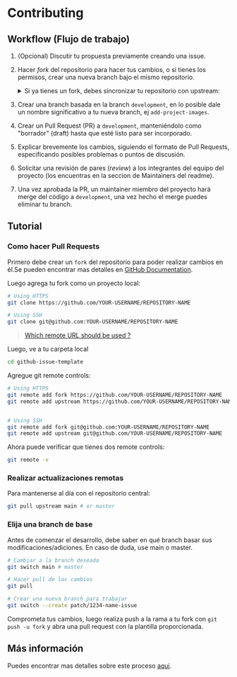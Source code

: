 # Contributing

## Workflow (Flujo de trabajo)

1.  (Opcional) Discutir tu propuesta previamente creando una issue.
2.  Hacer _fork_ del repositorio para hacer tus cambios, o si tienes los permisos, crear una nueva branch bajo el mismo repositorio.
       <details><summary>Si ya tienes un fork, debes sincronizar tu repositorio con upstream:</summary>
       <ul>
        <li>Hacer un pull request y merge desde la branch `development` de este repositorio hacia `development` de tu fork</li>
        O

        <li>Desde github, usar "fetch upstream" y "fetch and merge" para hacer lo mismo pero con menos pasos</li>
        </ul>

    </details>

3.  Crear una branch basada en la branch `development`, en lo posible dale un nombre significativo a tu nueva branch, ej `add-project-images`.

4.  Crear un Pull Request (PR) a `development`, manteniéndolo como "borrador" (draft) hasta que esté listo para ser incorporado.
5.  Explicar brevemente los cambios, siguiendo el formato de Pull Requests, especificando posibles problemas o puntos de discusión.
6.  Solicitar una revisión de pares (_review_) a los integrantes del equipo del proyecto (los encuentras en la seccion de Maintainers del readme).
7.  Una vez aprobada la PR, un maintainer miembro del proyecto hará merge del código a `development`, una vez hecho el merge puedes eliminar tu branch.

## Tutorial

### Como hacer Pull Requests

Primero debe crear un `fork` del repositorio para poder realizar cambios en él.Se pueden encontrar mas detalles en [GitHub Documentation](https://docs.github.com/en/get-started/quickstart/fork-a-repo).

Luego agrega tu fork como un proyecto local:

```sh
# Using HTTPS
git clone https://github.com/YOUR-USERNAME/REPOSITORY-NAME

# Using SSH
git clone git@github.com:YOUR-USERNAME/REPOSITORY-NAME
```

> [Which remote URL should be used ?](https://docs.github.com/en/get-started/getting-started-with-git/about-remote-repositories)

Luego, ve a tu carpeta local

```sh
cd github-issue-template
```

Agregue git remote controls:

```sh
# Using HTTPS
git remote add fork https://github.com/YOUR-USERNAME/REPOSITORY-NAME
git remote add upstream https://github.com/YOUR-USERNAME/REPOSITORY-NAME


# Using SSH
git remote add fork git@github.com:YOUR-USERNAME/REPOSITORY-NAME
git remote add upstream git@github.com/YOUR-USERNAME/REPOSITORY-NAME
```

Ahora puede verificar que tienes dos remote controls:

```sh
git remote -v
```

### Realizar actualizaciones remotas

Para mantenerse al día con el repositorio central:

```sh
git pull upstream main # or master
```

### Elija una branch de base

Antes de comenzar el desarrollo, debe saber en qué branch basar sus modificaciones/adiciones. En caso de duda, use main o master.

```sh
# Cambiar a la branch deseada
git switch main # master

# Hacer pull de los cambios
git pull

# Crear una nueva branch para trabajar
git switch --create patch/1234-name-issue
```

Comprometa tus cambios, luego realiza push a la rama a tu fork con `git push -u fork` y abra una pull request con la plantilla proporcionada.

## Más información

Puedes encontrar mas detalles sobre este proceso [aquí](https://docs.github.com/es/github/collaborating-with-issues-and-pull-requests/proposing-changes-to-your-work-with-pull-requests).
